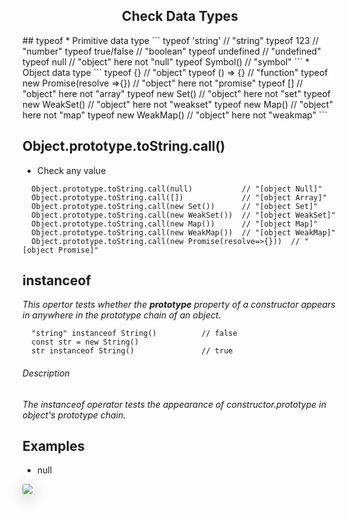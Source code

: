 <h2 style='text-align:center'>Check Data Types</h2>
## typeof
* Primitive data type
```
 typeof 'string'        // "string"
 typeof 123             // "number"
 typeof true/false      // "boolean"
 typeof undefined       // "undefined"
 typeof null            // "object"       here not "null"
 typeof Symbol()        // "symbol"
```
* Object data type
```
  typeof {}             // "object"
  typeof () => {}       // "function"
  typeof new Promise(resolve =>{})  // "object"       here not "promise" 
  typeof []             // "object"       here not "array"
  typeof new Set()      // "object"       here not "set"
  typeof new WeakSet()  // "object"       here not "weakset"
  typeof new Map()      // "object"       here not "map"
  typeof new WeakMap()  // "object"       here not "weakmap"
```

## Object.prototype.toString.call()
* Check any value
```
  Object.prototype.toString.call(null)           // "[object Null]"
  Object.prototype.toString.call([])             // "[object Array]"
  Object.prototype.toString.call(new Set())      // "[object Set]"
  Object.prototype.toString.call(new WeakSet())  // "[object WeakSet]"
  Object.prototype.toString.call(new Map())      // "[object Map]"
  Object.prototype.toString.call(new WeakMap())  // "[object WeakMap]"
  Object.prototype.toString.call(new Promise(resolve=>{}))  // "[object Promise]"
```

## instanceof 
*This opertor tests whether the <span style='font-weight:bolder'>prototype</span> property of a constructor appears in anywhere in the prototype chain of an object.*
```
  "string" instanceof String()          // false
  const str = new String()
  str instanceof String()               // true
```
###### Description
*The instanceof operator tests the appearance of constructor.prototype in object's prototype chain.*

## Examples
* null
<img src='/img/null.png' style='border-radius: .25em; box-shadow: 0px 5px 25px 0px rgba(0,0,0,.3)'>